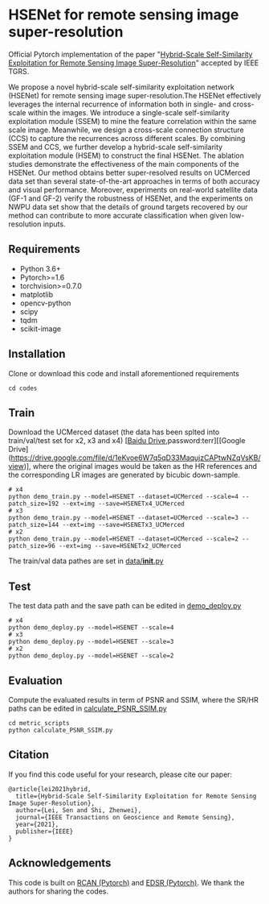 # HSENet for remote sensing image super-resolution
Official Pytorch implementation of the paper "[Hybrid-Scale Self-Similarity Exploitation for Remote Sensing Image Super-Resolution](https://ieeexplore.ieee.org/document/9400474)" accepted by IEEE TGRS.  

We propose a novel hybrid-scale self-similarity exploitation network (HSENet) for remote sensing image super-resolution.The HSENet effectively leverages the internal recurrence of information both in single- and cross-scale within the images. We introduce a single-scale self-similarity exploitation module (SSEM) to mine the feature correlation within the same scale image. Meanwhile, we design a cross-scale connection structure (CCS) to capture the recurrences across different scales. By combining SSEM and CCS, we further develop a hybrid-scale self-similarity exploitation module (HSEM) to construct the final HSENet. The ablation studies demonstrate the effectiveness of the main components of the HSENet. Our method obtains better super-resolved results on UCMerced data set than several state-of-the-art approaches in terms of both accuracy and visual performance. Moreover, experiments on real-world satellite data (GF-1 and GF-2) verify the robustness of HSENet, and the experiments on NWPU data set show that the details of ground targets recovered by our method can contribute to more accurate classification when given low-resolution inputs. 

## Requirements

- Python 3.6+
- Pytorch>=1.6
- torchvision>=0.7.0 
- matplotlib
- opencv-python
- scipy
- tqdm
- scikit-image

## Installation
Clone or download this code and install aforementioned requirements 
```
cd codes
```

## Train
Download the UCMerced dataset (the data has been splted into train/val/test set for x2, x3 and x4) [[Baidu Drive]([https://pan.baidu.com/s/1bxHHqKpVSyj5CiW4S6ZzDQ](https://pan.baidu.com/s/1ijFUcLozP2wiHg14VBFYWw)),password:terr][[Google Drive](https://drive.google.com/file/d/1eKvoe6W7q5qD33MaqujzCAPtwNZqVsKB/view)], where the original images would be taken as the HR references and the corresponding LR images are generated by bicubic down-sample. 
```
# x4
python demo_train.py --model=HSENET --dataset=UCMerced --scale=4 --patch_size=192 --ext=img --save=HSENETx4_UCMerced
# x3
python demo_train.py --model=HSENET --dataset=UCMerced --scale=3 --patch_size=144 --ext=img --save=HSENETx3_UCMerced
# x2
python demo_train.py --model=HSENET --dataset=UCMerced --scale=2 --patch_size=96 --ext=img --save=HSENETx2_UCMerced
```

The train/val data pathes are set in [data/__init__.py](codes/data/__init__.py) 

## Test 
The test data path and the save path can be edited in [demo_deploy.py](codes/demo_deploy.py)

```
# x4
python demo_deploy.py --model=HSENET --scale=4
# x3
python demo_deploy.py --model=HSENET --scale=3
# x2
python demo_deploy.py --model=HSENET --scale=2
```

## Evaluation 
Compute the evaluated results in term of PSNR and SSIM, where the SR/HR paths can be edited in [calculate_PSNR_SSIM.py](codes/metric_scripts/calculate_PSNR_SSIM.py)

```
cd metric_scripts 
python calculate_PSNR_SSIM.py
```

## Citation 
If you find this code useful for your research, please cite our paper:
``````
@article{lei2021hybrid,
  title={Hybrid-Scale Self-Similarity Exploitation for Remote Sensing Image Super-Resolution},
  author={Lei, Sen and Shi, Zhenwei},
  journal={IEEE Transactions on Geoscience and Remote Sensing},
  year={2021},
  publisher={IEEE}
}
``````

## Acknowledgements 
This code is built on [RCAN (Pytorch)](https://github.com/yulunzhang/RCAN) and [EDSR (Pytorch)](https://github.com/sanghyun-son/EDSR-PyTorch). We thank the authors for sharing the codes.  


